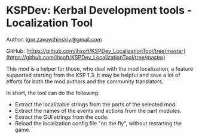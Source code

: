 # KSPDev: Kerbal Development tools - Localization Tool

Author: igor.zavoychinskiy@gmail.com

GitHub: [https://github.com/ihsoft/KSPDev_LocalizationTool/tree/master](https://github.com/ihsoft/KSPDev_LocalizationTool/tree/master)

This mod is a helper for those, who deal with the mod localization, a feature supported starting from
the KSP 1.3. It may be helpful and save a lot of efforts for both the mod authors and the community
translators.

In short, the tool can do the following:
* Extract the localizable strings from the parts of the selected mod.
* Extract the names of the events and actions from the part modules.
* Extract the GUI strings from the code.
* Reload the localization config file "on the fly", without restarting the game.
